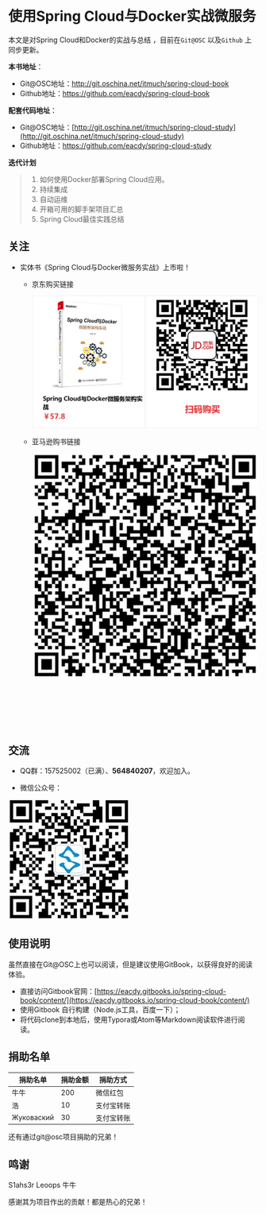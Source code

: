 # 使用Spring Cloud与Docker实战微服务

本文是对Spring Cloud和Docker的实战与总结 ，目前在`Git@OSC` 以及`Github` 上同步更新。

**本书地址**：

* Git@OSC地址：http://git.oschina.net/itmuch/spring-cloud-book
* Github地址：https://github.com/eacdy/spring-cloud-book

**配套代码地址**：

* Git@OSC地址：[http://git.oschina.net/itmuch/spring-cloud-study](http://git.oschina.net/itmuch/spring-cloud-study) 
* Github地址：https://github.com/eacdy/spring-cloud-study


**迭代计划**

> 1. 如何使用Docker部署Spring Cloud应用。
> 2. 持续集成
> 3. 自动运维
> 4. 开箱可用的脚手架项目汇总
> 5. Spring Cloud最佳实践总结



## 关注

* 实体书《Spring Cloud与Docker微服务实战》上市啦！

  * 京东购买链接

    ![](images/jd-购书链接.png)

  * 亚马逊购书链接

    ![](images/amz-购书链接.jpg)

  ​

  ​

  ​

##  交流

* QQ群：157525002（已满）、**564840207**，欢迎加入。


* 微信公众号：

![wx](images/wx.jpg)



## 使用说明

虽然直接在Git@OSC上也可以阅读，但是建议使用GitBook，以获得良好的阅读体验。

* 直接访问Gitbook官网：[https://eacdy.gitbooks.io/spring-cloud-book/content/](https://eacdy.gitbooks.io/spring-cloud-book/content/)
* 使用Gitbook 自行构建（Node.js工具，百度一下）；
* 将代码clone到本地后，使用Typora或Atom等Markdown阅读软件进行阅读。



## 捐助名单

| 捐助名单       | 捐助金额 | 捐助方式  |
| ---------- | ---- | ----- |
| 牛牛         | 200  | 微信红包  |
| 浩          | 10   | 支付宝转账 |
| Жуковаский | 30   | 支付宝转账 |

还有通过git@osc项目捐助的兄弟！



##  鸣谢

S1ahs3r  Leoops 牛牛

感谢其为项目作出的贡献！都是热心的兄弟！





